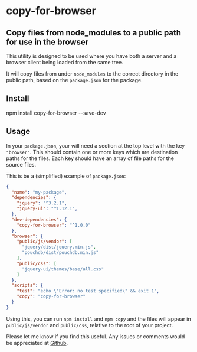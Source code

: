 # copy-for-browser

[issues]: https://github.com/CliffS/copy-for-browser/issues

## Copy files from node_modules to a public path for use in the browser

This utility is designed to be used where you have both a
server and a browser client being loaded from the same tree.

It will copy files from under `node_modules` to the correct directory
in the public path, based on the `package.json` for the package.

## Install

  npm install copy-for-browser --save-dev

## Usage

In your `package.json`, your will need a section at the top level with
the key `"browser"`.  This should contain one or more keys which are
destination paths for the files.  Each key should have an array of
file paths for the source files.

This is be a (simplified) example of `package.json`:

```json
{
  "name": "my-package",
  "dependencies": {
    "jquery": "^3.2.1",
    "jquery-ui": "^1.12.1",
  },
  "dev-dependencies": {
    "copy-for-browser": "^1.0.0"
  },
  "browser": {
    "public/js/vendor": [
      "jquery/dist/jquery.min.js",
      "pouchdb/dist/pouchdb.min.js"
    ],
    "public/css": [
      "jquery-ui/themes/base/all.css"
    ]
  },
  "scripts": {
    "test": "echo \"Error: no test specified\" && exit 1",
    "copy": "copy-for-browser"
  }
}
```

Using this, you can run `npm install` and `npm copy` and the files
will appear in `public/js/vendor` and `public/css`, relative to the
root of your project.

Please let me know if you find this useful.  Any issues or
comments would be appreciated at [Github][issues].


